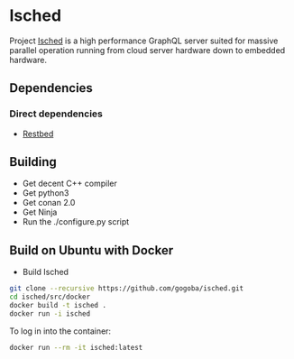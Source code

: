 # Isched
Project [Isched](https://de.wikipedia.org/wiki/Isched-Baum) is a high performance GraphQL server suited for massive 
parallel operation running from cloud server hardware down to embedded hardware.

## Dependencies
### Direct dependencies
- [Restbed](https://github.com/Corvusoft/restbed)
## Building
- Get decent C++ compiler
- Get python3
- Get conan 2.0
- Get Ninja
- Run the ./configure.py script

Build on Ubuntu with Docker
---------------------------

- Build Isched
```bash
git clone --recursive https://github.com/gogoba/isched.git
cd isched/src/docker
docker build -t isched .
docker run -i isched
```
To log in into the container:
```bash
docker run --rm -it isched:latest
```
